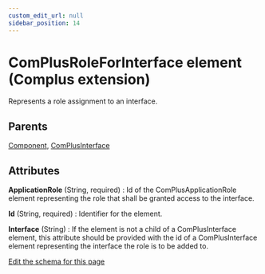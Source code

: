```yaml
---
custom_edit_url: null
sidebar_position: 14
---
```

# ComPlusRoleForInterface element (Complus extension)
Represents a role assignment to an interface.

## Parents
[Component](../wxs/component.md), [ComPlusInterface](complusinterface.md)

## Attributes
**ApplicationRole** (String, required)
  : Id of the ComPlusApplicationRole element representing the role that shall be granted access to the interface.

**Id** (String, required)
  : Identifier for the element.

**Interface** (String)
  : If the element is not a child of a ComPlusInterface element, this attribute should be provided with the id of a ComPlusInterface element representing the interface the role is to be added to.


[Edit the schema for this page](https://github.com/wixtoolset/web/blob/master/src/xsd4/complus.xsd)